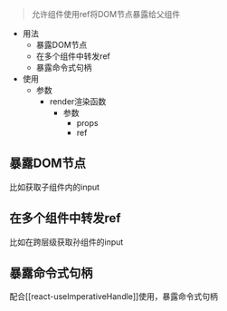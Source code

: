 >允许组件使用ref将DOM节点暴露给父组件

- 用法
	- 暴露DOM节点
	- 在多个组件中转发ref
	- 暴露命令式句柄
- 使用
	- 参数
		- render渲染函数
			- 参数
				- props
				- ref

## 暴露DOM节点

比如获取子组件内的input

## 在多个组件中转发ref

比如在跨层级获取孙组件的input

## 暴露命令式句柄

配合[[react-useImperativeHandle]]使用，暴露命令式句柄